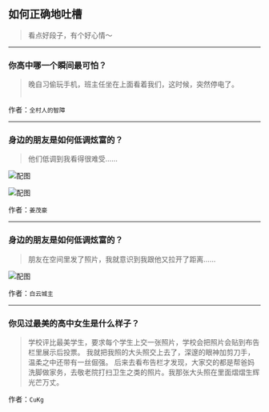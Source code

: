 ## 如何正确地吐槽

> 看点好段子，有个好心情～


 
---

### 你高中哪一个瞬间最可怕？

> 晚自习偷玩手机，班主任坐在上面看着我们，这时候，突然停电了。
>  
>  
>  
>  
>  
>  
>  
>  
>  
>  
>  


作者：`全村人的智障`

---

### 身边的朋友是如何低调炫富的？

> 他们低调到我看得很难受……



![配图](http://pic4.zhimg.com/70/v2-73b0b92ce8c60b9986c8fd544f62373b_b.jpg)



![配图](http://pic4.zhimg.com/70/v2-12dfe0f9ed97ecc59a544b58bf30e067_b.jpg)


作者：`姜茂豪`

---

### 身边的朋友是如何低调炫富的？

> 朋友在空间里发了照片，我就意识到我跟他又拉开了距离……



![配图](http://pic4.zhimg.com/70/v2-6bbf930c6ee0ef50c354f7193bad83d7_b.jpg)


作者：`白云城主`

---

### 你见过最美的高中女生是什么样子？

> 学校评比最美学生，要求每个学生上交一张照片，学校会把照片会贴到布告栏里展示后投票。
> 我就把我照的大头照交上去了，深邃的眼神加剪刀手，温柔之中还带有一丝倔强。
> 后来去看布告栏才发现，大家交的都是帮爸妈洗脚做家务，去敬老院打扫卫生之类的照片。我那张大头照在里面熠熠生辉光芒万丈。


作者：`CuKg`